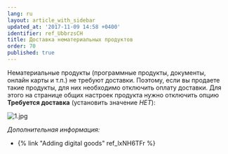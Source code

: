 ```yaml
---
lang: ru
layout: article_with_sidebar
updated_at: '2017-11-09 14:58 +0400'
identifier: ref_UbbrzsCH
title: Доставка нематериальных продуктов
order: 70
published: true
---
```

Нематериальные продукты (программные продукты, документы, онлайн карты и т.п.) не требуют доставки. Поэтому, если вы продаете такие продукты, для них необходимо отключить оплату доставки. Для этого на странице общих настроек продукта нужно отключить опцию **Требуется доставка** (установить значение _НЕТ_):

![1.jpg]({{site.baseurl}}/attachments/ref_UbbrzsCH/1.jpg)

_Дополнительная информация:_

*   {% link "Adding digital goods" ref_lxNH6TFr %}
